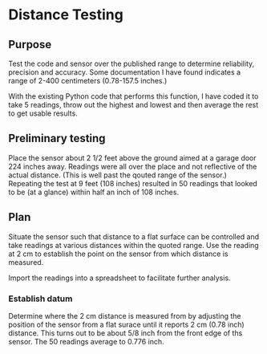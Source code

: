 # Distance Testing

## Purpose

Test the code and sensor over the published range to determine reliability, precision and accuracy. Some documentation I have found indicates a range of 2-400 centimeters (0.78-157.5 inches.)

With the existing Python code that performs this function, I have coded it to take 5 readings, throw out the highest and lowest and then average the rest to get usable results.

## Preliminary testing

Place the sensor about 2 1/2 feet above the ground aimed at a garage door 224 inches away. Readings were all over the place and not reflective of the actual distance. (This is well past the qouted range of the sensor.) Repeating the test at 9 feet (108 inches) resulted in 50 readings that looked to be (at a glance) within half an inch of 108 inches.

## Plan

Situate the sensor such that distance to a flat surface can be controlled and take readings at various distances within the quoted range. Use the reading at 2 cm to establish the point on the sensor from which distance is measured.

Import the readings into a spreadsheet to facilitate further analysis.

### Establish datum

Determine where the 2 cm distance is measured from by adjusting the position of the sensor from a flat surace until it reports 2 cm (0.78 inch) distance. This turns out to be about 5/8 inch from the front edge of ths sensor. The 50 readings average to 0.776 inch.
